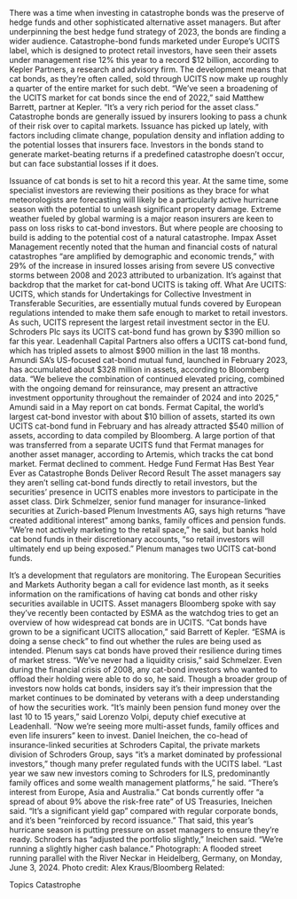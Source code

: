 There was a time when investing in catastrophe bonds was the preserve of hedge funds and other sophisticated alternative asset managers. But after underpinning the best hedge fund strategy of 2023, the bonds are finding a wider audience.
Catastrophe-bond funds marketed under Europe’s UCITS label, which is designed to protect retail investors, have seen their assets under management rise 12% this year to a record $12 billion, according to Kepler Partners, a research and advisory firm. The development means that cat bonds, as they’re often called, sold through UCITS now make up roughly a quarter of the entire market for such debt.
“We’ve seen a broadening of the UCITS market for cat bonds since the end of 2022,” said Matthew Barrett, partner at Kepler. “It’s a very rich period for the asset class.”
Catastrophe bonds are generally issued by insurers looking to pass a chunk of their risk over to capital markets. Issuance has picked up lately, with factors including climate change, population density and inflation adding to the potential losses that insurers face. Investors in the bonds stand to generate market-beating returns if a predefined catastrophe doesn’t occur, but can face substantial losses if it does.

Issuance of cat bonds is set to hit a record this year. At the same time, some specialist investors are reviewing their positions as they brace for what meteorologists are forecasting will likely be a particularly active hurricane season with the potential to unleash significant property damage.
Extreme weather fueled by global warming is a major reason insurers are keen to pass on loss risks to cat-bond investors. But where people are choosing to build is adding to the potential cost of a natural catastrophe.
Impax Asset Management recently noted that the human and financial costs of natural catastrophes “are amplified by demographic and economic trends,” with 29% of the increase in insured losses arising from severe US convective storms between 2008 and 2023 attributed to urbanization.
It’s against that backdrop that the market for cat-bond UCITS is taking off.
What Are UCITS:
UCITS, which stands for Undertakings for Collective Investment in Transferable Securities, are essentially mutual funds covered by European regulations intended to make them safe enough to market to retail investors. As such, UCITS represent the largest retail investment sector in the EU.
Schroders Plc says its UCITS cat-bond fund has grown by $390 million so far this year. Leadenhall Capital Partners also offers a UCITS cat-bond fund, which has tripled assets to almost $900 million in the last 18 months. Amundi SA’s US-focused cat-bond mutual fund, launched in February 2023, has accumulated about $328 million in assets, according to Bloomberg data.
“We believe the combination of continued elevated pricing, combined with the ongoing demand for reinsurance, may present an attractive investment opportunity throughout the remainder of 2024 and into 2025,” Amundi said in a May report on cat bonds.
Fermat Capital, the world’s largest cat-bond investor with about $10 billion of assets, started its own UCITS cat-bond fund in February and has already attracted $540 million of assets, according to data compiled by Bloomberg. A large portion of that was transferred from a separate UCITS fund that Fermat manages for another asset manager, according to Artemis, which tracks the cat bond market. Fermat declined to comment.
Hedge Fund Fermat Has Best Year Ever as Catastrophe Bonds Deliver Record Result
The asset managers say they aren’t selling cat-bond funds directly to retail investors, but the securities’ presence in UCITS enables more investors to participate in the asset class.
Dirk Schmelzer, senior fund manager for insurance-linked securities at Zurich-based Plenum Investments AG, says high returns “have created additional interest” among banks, family offices and pension funds.
“We’re not actively marketing to the retail space,” he said, but banks hold cat bond funds in their discretionary accounts, “so retail investors will ultimately end up being exposed.” Plenum manages two UCITS cat-bond funds.

It’s a development that regulators are monitoring. The European Securities and Markets Authority began a call for evidence last month, as it seeks information on the ramifications of having cat bonds and other risky securities available in UCITS.
Asset managers Bloomberg spoke with say they’ve recently been contacted by ESMA as the watchdog tries to get an overview of how widespread cat bonds are in UCITS.
“Cat bonds have grown to be a significant UCITS allocation,” said Barrett of Kepler. “ESMA is doing a sense check” to find out whether the rules are being used as intended.
Plenum says cat bonds have proved their resilience during times of market stress.
“We’ve never had a liquidity crisis,” said Schmelzer. Even during the financial crisis of 2008, any cat-bond investors who wanted to offload their holding were able to do so, he said.
Though a broader group of investors now holds cat bonds, insiders say it’s their impression that the market continues to be dominated by veterans with a deep understanding of how the securities work.
“It’s mainly been pension fund money over the last 10 to 15 years,” said Lorenzo Volpi, deputy chief executive at Leadenhall. “Now we’re seeing more multi-asset funds, family offices and even life insurers” keen to invest.
Daniel Ineichen, the co-head of insurance-linked securities at Schroders Capital, the private markets division of Schroders Group, says “it’s a market dominated by professional investors,” though many prefer regulated funds with the UCITS label.
“Last year we saw new investors coming to Schroders for ILS, predominantly family offices and some wealth management platforms,” he said. “There’s interest from Europe, Asia and Australia.”
Cat bonds currently offer “a spread of about 9% above the risk-free rate” of US Treasuries, Ineichen said. “It’s a significant yield gap” compared with regular corporate bonds, and it’s been “reinforced by record issuance.”
That said, this year’s hurricane season is putting pressure on asset managers to ensure they’re ready.
Schroders has “adjusted the portfolio slightly,” Ineichen said. “We’re running a slightly higher cash balance.”
Photograph: A flooded street running parallel with the River Neckar in Heidelberg, Germany, on Monday, June 3, 2024. Photo credit: Alex Kraus/Bloomberg
Related:

Topics
Catastrophe
